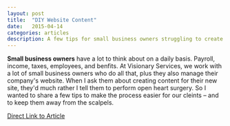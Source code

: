 ```yaml
---
layout: post
title:  "DIY Website Content"
date:   2015-04-14
categories: articles
description: A few tips for small business owners struggling to create website content that resonates with their audience.
---
```

<b>Small business owners</b> have a lot to think about on a daily basis. Payroll, income, taxes, employees, and benfits. At Visionary Services, we work with a lot of small business owners who do all that, plus they also manage their company's website. When I ask them about creating content for their new site, they'd much rather I tell them to perform open heart surgery. So I wanted to share a few tips to make the process easier for our cleints – and to keep them away from the scalpels. 

[Direct Link to Article](http://www.visionary.com/web-design-news/diy-website-content.html)